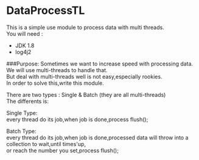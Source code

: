 # DataProcessTL
This is a simple use module to process data with multi threads.<br/>
You will need :<br/>
  * JDK 1.8
  * log4j2
  
###Purpose:
  Sometimes we want to increase speed with processing data. We will use multi-threads to handle that.<br/>
  But deal with multi-threads well is not easy,especially rookies.<br/>
  In order to solve this,write this module.<br/>
  
  There are two types : Single & Batch (they are all multi-threads)<br/>
  The differents is: <br/>  
  
  Single Type:<br/>
  every thread do its job,when job is done,process flush();<br/>
  
  Batch Type:<br/>
    every thread do its job,when job is done,processed data will throw into a collection to wait,until times'up,<br/>
    or reach the number you set,process flush();<br/>
  

